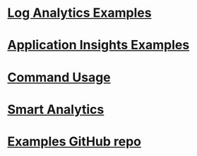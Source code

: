 # [Log Analytics Examples](~/examples/log-analytics.md)
# [Application Insights Examples](~/examples/application-insights.md)
# [Command Usage](~/examples/command-usage.md)
# [Smart Analytics](~/examples/smart-analytics.md)
# [Examples GitHub repo](~/examples/github-repo.md)
